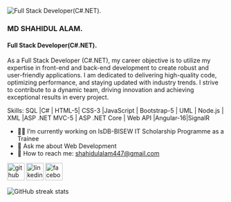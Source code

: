 ![Full Stack Developer(C#.NET).](https://media.licdn.com/dms/image/D5616AQE5d-AcPQwerQ/profile-displaybackgroundimage-shrink_350_1400/0/1691865698617?e=1704931200&v=beta&t=c4Z-gGCPwuTSYYrAEPK6w7gNuNoxTRtkmfVZH0rT2tE)


### MD SHAHIDUL ALAM.
#### Full Stack Developer(C#.NET).

As a Full Stack Developer (C#.NET), my career objective is to utilize my expertise in front-end and back-end development to create robust and user-friendly applications. I am dedicated to delivering high-quality code, optimizing performance, and staying updated with industry trends. I strive to contribute to a dynamic team, driving innovation and achieving exceptional results in every project.

Skills: SQL |C# | HTML-5| CSS-3 |JavaScript | Bootstrap-5 | UML | Node.js | XML |ASP .NET MVC-5 | ASP .NET Core | Web API |Angular-16|SignalR

- 👨‍💻 I’m currently working on IsDB-BISEW IT Scholarship Programme as a Trainee 
- 💬 Ask me about Web Development 
- 📧 How to reach me: shahidulalam447@gmail.com 


[<img src='https://cdn.jsdelivr.net/npm/simple-icons@3.0.1/icons/github.svg' alt='github' height='40'>](https://github.com/shahidulalam447)  [<img src='https://cdn.jsdelivr.net/npm/simple-icons@3.0.1/icons/linkedin.svg' alt='linkedin' height='40'>](https://www.linkedin.com/in/shahidulalam447/)  [<img src='https://cdn.jsdelivr.net/npm/simple-icons@3.0.1/icons/facebook.svg' alt='facebook' height='40'>](https://www.facebook.com/shahidulalam447)  
 

![GitHub streak stats](https://streak-stats.demolab.com/?user=shahidulalam447)  

